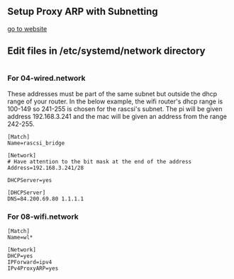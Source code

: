 ## Setup Proxy ARP with Subnetting

[go to website](https://raspberrypi.stackexchange.com/questions/88954/workaround-for-a-wifi-bridge-on-a-raspberry-pi-with-proxy-arp/88955#88955)

## Edit files in /etc/systemd/network directory
#
###  For 04-wired.network
These addresses must be part of the same subnet but outside the dhcp range of your router.   In the below example, the wifi router's dhcp range is 100-149 so 241-255 is chosen for the rascsi's subnet.  The pi will be given address 192.168.3.241 and the mac will be given an address from the range 242-255.

    [Match]
    Name=rascsi_bridge

    [Network]
    # Have attention to the bit mask at the end of the address
    Address=192.168.3.241/28
    
    DHCPServer=yes

    [DHCPServer]
    DNS=84.200.69.80 1.1.1.1

### For 08-wifi.network

    [Match]
    Name=wl*

    [Network]
    DHCP=yes
    IPForward=ipv4
    IPv4ProxyARP=yes

